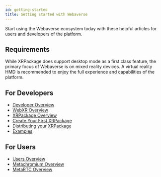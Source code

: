 ```yaml
---
id: getting-started
title: Getting started with Webaverse
---
```


Start using the Webaverse ecosystem today with these helpful articles for users and developers of the platform.

## Requirements

While XRPackage does support desktop mode as a first class feature, the primary focus of Webaverse is on mixed reality devices.
A virtual reality HMD is recommended to enjoy the full experience and capabilities of the platform.

## For Developers

- [Developer Overview](./dev-guides/index.md)
- [WebXR Overview](./dev-guides/5-webxr-overview.md)
- [XRPackage Overview](./dev-guides/1-xrpackage-overview.md)
- [Create Your First XRPackage](./dev-guides/2-creating-an-xrpk.md)
- [Distributing your XRPackage](./dev-guides/3-distributing-xrpackage.md)
- [Examples](./dev-guides/4-examples.md)

## For Users

- [Users Overview](./user-guides/index.md)
- [Metachromium Overview](./user-guides/1-metachromium-overview.md)
- [MetaRTC Overview](./user-guides/2-metartc-overview.md)
